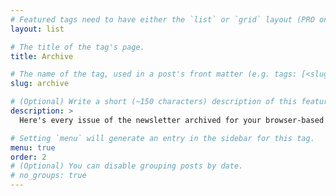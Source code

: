 ```yaml
---
# Featured tags need to have either the `list` or `grid` layout (PRO only).
layout: list

# The title of the tag's page.
title: Archive

# The name of the tag, used in a post's front matter (e.g. tags: [<slug>]).
slug: archive

# (Optional) Write a short (~150 characters) description of this featured tag.
description: >
  Here's every issue of the newsletter archived for your browser-based reading pleasure.

# Setting `menu` will generate an entry in the sidebar for this tag.
menu: true
order: 2
# (Optional) You can disable grouping posts by date.
# no_groups: true
---
```


